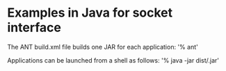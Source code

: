 # Examples in Java for socket interface

The ANT build.xml file builds one JAR for each application:
'% ant'

Applications can be launched from a shell as follows:
'% java -jar dist/<ClassName>.jar'
